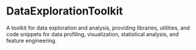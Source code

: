 # DataExplorationToolkit
A toolkit for data exploration and analysis, providing libraries, utilities, and code snippets for data profiling, visualization, statistical analysis, and feature engineering.
